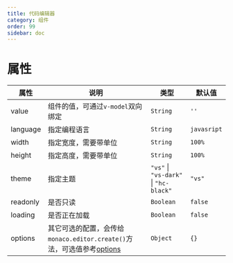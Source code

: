 ```yaml
---
title: 代码编辑器
category: 组件
order: 99 
sidebar: doc
---
```


# 属性

| 属性 | 说明 | 类型 | 默认值 |
| --- | --- | --- | --- |
| value | 组件的值，可通过`v-model`双向绑定 | `String` | `''` |
| language | 指定编程语言 | `String` | `javasript` |
| width | 指定宽度，需要带单位 | `String` | `100%` |
| height | 指定高度，需要带单位 | `String` | `100%` |
| theme | 指定主题 | `"vs"` &#124; `"vs-dark"` &#124; `"hc-black"` | `"vs"` |
| readonly | 是否只读 | `Boolean` | `false` |
| loading | 是否正在加载 | `Boolean` | `false` |
| options | 其它可选的配置，会传给`monaco.editor.create()`方法，可选值参考[options](https://microsoft.github.io/monaco-editor/api/interfaces/monaco.editor.ieditorconstructionoptions.html) | `Object` | `{}` |
